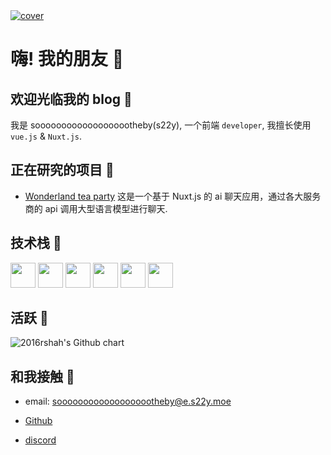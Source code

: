 <a href="/">
    <img src="/Canvas-Ruom.webp" alt="cover" >
</a>

# 嗨! 我的朋友 👋

## 欢迎光临我的 blog 🎉

我是 sooooooooooooooooootheby(s22y), 一个前端 `developer`, 我擅长使用`vue.js` & `Nuxt.js`.

## 正在研究的项目 🎁

-   [Wonderland tea party](https://github.com/sooooooooooooooooootheby/Wonderland-tea-party) 这是一个基于 Nuxt.js 的 ai 聊天应用，通过各大服务商的 api 调用大型语言模型进行聊天.

## 技术栈 🛟

<div class="iconBox">
    <img class="icon" src="/icon/file_type_vscode_icon_130084.svg" width="40" height="40"/>
    <img class="icon" src="/icon/file_type_js_official_icon_130509.svg" width="40" height="40"/>
    <img class="icon" src="/icon/file_type_node_icon_130301.svg" width="40" height="40"/>
    <img class="icon" src="/icon/file_type_vue_icon_130078.svg" width="40" height="40"/>
    <img class="icon" src="/icon/file_type_sass_icon_130182.svg" width="40" height="40"/>
    <img class="icon" src="/icon/nuxt.svg" width="40" height="40"/>
</div>

## 活跃 🛜

<img src="https://ghchart.rshah.org/d9908e/sooooooooooooooooootheby" alt="2016rshah's Github chart" />

## 和我接触 🔗

-   email: sooooooooooooooooootheby@e.s22y.moe

-   [Github](https://github.com/sooooooooooooooooootheby)

-   [discord](https://discord.gg/UYEgBQNj)
